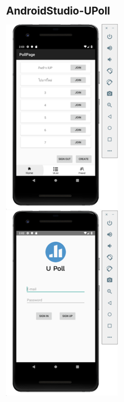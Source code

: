 # AndroidStudio-UPoll

<img src="img/home.png" height="500">
<img src="img/signin.png" height="500">
